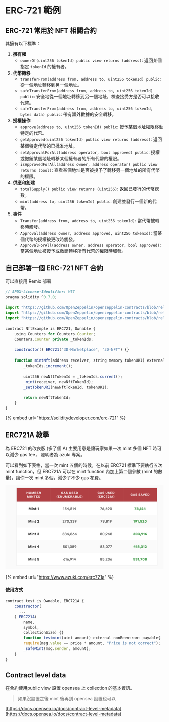 # ERC-721 範例

## ERC-721 常用於 NFT 相關合約

其擁有以下標準：

1. **擁有權**
   * `ownerOf(uint256 tokenId) public view returns (address)`: 返回某個指定 `tokenId` 的擁有者。
2. **代幣轉移**
   * `transferFrom(address from, address to, uint256 tokenId) public`: 從一個地址轉移到另一個地址。
   * `safeTransferFrom(address from, address to, uint256 tokenId) public`: 安全地從一個地址轉移到另一個地址，檢查接受方是否可以接收代幣。
   * `safeTransferFrom(address from, address to, uint256 tokenId, bytes data) public`: 帶有額外數據的安全轉移。
3. **授權操作**
   * `approve(address to, uint256 tokenId) public`: 授予某個地址權限移動特定的代幣。
   * `getApproved(uint256 tokenId) public view returns (address)`: 返回某個特定代幣的已批准地址。
   * `setApprovalForAll(address operator, bool approved) public`: 授權或撤銷某個地址轉移某個擁有者的所有代幣的權限。
   * `isApprovedForAll(address owner, address operator) public view returns (bool)`: 查看某個地址是否被授予了轉移另一個地址的所有代幣的權限。
4. **供應和創建**
   * `totalSupply() public view returns (uint256)`: 返回已發行的代幣總數。
   * `mint(address to, uint256 tokenId) public`: 創建並發行一個新的代幣。
5. **事件**
   * `Transfer(address from, address to, uint256 tokenId)`: 當代幣被轉移時觸發。
   * `Approval(address owner, address approved, uint256 tokenId)`: 當某個代幣的授權被更改時觸發。
   * `ApprovalForAll(address owner, address operator, bool approved)`: 當某個地址被授予或撤銷轉移所有代幣的權限時觸發。

## &#x20;自己部署一個 ERC-721 NFT 合約

可以直接用 Remix 部署

```javascript
// SPDX-License-Identifier: MIT
pragma solidity ^0.7.0;

import "https://github.com/OpenZeppelin/openzeppelin-contracts/blob/release-v3.4/contracts/token/ERC721/ERC721.sol";
import "https://github.com/OpenZeppelin/openzeppelin-contracts/blob/release-v3.4/contracts/utils/Counters.sol";
import "https://github.com/OpenZeppelin/openzeppelin-contracts/blob/release-v3.4/contracts/access/Ownable.sol";

contract NftExample is ERC721, Ownable {
    using Counters for Counters.Counter;
    Counters.Counter private _tokenIds;

    constructor() ERC721("3D-Marketplace", "3D-NFT") {}

    function mintNft(address receiver, string memory tokenURI) external onlyOwner returns (uint256) {
        _tokenIds.increment();

        uint256 newNftTokenId = _tokenIds.current();
        _mint(receiver, newNftTokenId);
        _setTokenURI(newNftTokenId, tokenURI);

        return newNftTokenId;
    }
}
```

{% embed url="https://soliditydeveloper.com/erc-721" %}

## ERC721A 教學

為 ERC721 的改良版 (多了個 A) 主要用意是讓玩家如果一次 mint 多個 NFT 時可以減少 gas fee， 發明者為 azuki 專案。

可以看到如下表格，當一次 mint 五個的時候，在以前 ERC721 標準下要執行五次 mint function，但 ERC721A 可以在 mint function 內加上第二個參數 (mint 的數量)，讓你一次 mint 多個，減少了不少 gas 花費。

![](<../.gitbook/assets/截圖 2022-03-10 上午10.13.02.png>)

{% embed url="https://www.azuki.com/erc721a" %}

#### 使用方式

```javascript
contract test is Ownable, ERC721A {
	constructor(
	  ...
	) ERC721A(
		name, 
		symbol, 
		collectionSize) {}
        function testmint(uint amount) external nonReentrant payable{
		require(msg.value == price * amount, "Price is not correct");
		_safeMint(msg.sender, amount);
	}
}
```

## Contract level data

在合約使用public view 設置 opensea 上 collection 的基本資訊。

> 如果沒設置之後 mint 後再到 opensea 設置也可以

[https://docs.opensea.io/docs/contract-level-metadata](https://docs.opensea.io/docs/contract-level-metadata)
